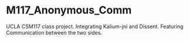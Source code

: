 M117_Anonymous_Comm
===================

UCLA CSM117 class project. Integrating Kalium-jni and Dissent. Featuring Communication between the two sides.
